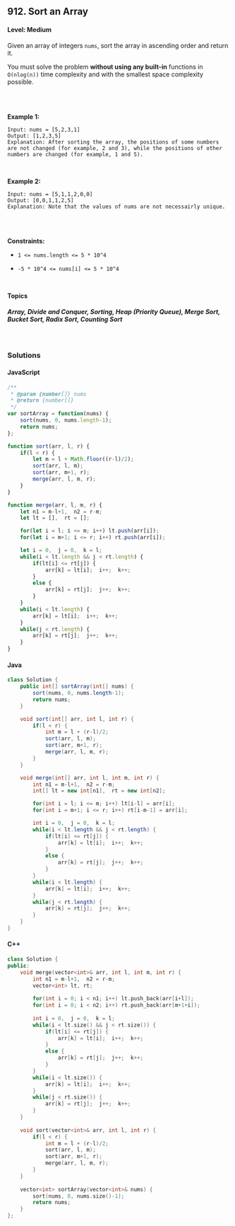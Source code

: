 ## 912. Sort an Array
#### Level: Medium


Given an array of integers `nums`, sort the array in ascending order and return it.

You must solve the problem **without using any built-in** functions in `O(nlog(n))` time complexity and with the smallest space complexity possible.

<br><br>


**Example 1:** 

<!-- <img src="https://assets.leetcode.com/uploads/2020/01/09/sample_1_1684.png" width="560px"/>  <br>   -->

```
Input: nums = [5,2,3,1]
Output: [1,2,3,5]
Explanation: After sorting the array, the positions of some numbers are not changed (for example, 2 and 3), while the positions of other numbers are changed (for example, 1 and 5).
```

<br> 


**Example 2:**

<!-- <img src="https://assets.leetcode.com/uploads/2020/01/09/sample_2_1684.png" width="420px"/>  <br>   -->

```
Input: nums = [5,1,1,2,0,0]
Output: [0,0,1,1,2,5]
Explanation: Note that the values of nums are not necessairly unique.
```

<br>


<!-- **Example 3:** 

<!-- <img src="https://assets.leetcode.com/uploads/2020/01/15/sample_3_1684.png" width="540px"/>  <br>   

```
Input, Output, Explanation
```

<br> -->


<br>

**Constraints:**

- `1 <= nums.length <= 5 * 10^4`

- `-5 * 10^4 <= nums[i] <= 5 * 10^4`  


<br>

**Topics** 

##### Array, Divide and Conquer, Sorting, Heap (Priority Queue), Merge Sort, Bucket Sort, Radix Sort, Counting Sort


<br>

### Solutions

#### JavaScript
```javascript
/**
 * @param {number[]} nums
 * @return {number[]}
 */
var sortArray = function(nums) {
    sort(nums, 0, nums.length-1);
    return nums;
};

function sort(arr, l, r) {
    if(l < r) {
        let m = l + Math.floor((r-l)/2);
        sort(arr, l, m);
        sort(arr, m+1, r);
        merge(arr, l, m, r);
    }
}

function merge(arr, l, m, r) {
    let n1 = m-l+1,  n2 = r-m;
    let lt = [],  rt = [];

    for(let i = l; i <= m; i++) lt.push(arr[i]);
    for(let i = m+1; i <= r; i++) rt.push(arr[i]);

    let i = 0,  j = 0,  k = l;
    while(i < lt.length && j < rt.length) {
        if(lt[i] <= rt[j]) {
            arr[k] = lt[i];  i++;  k++;
        }
        else {
            arr[k] = rt[j];  j++;  k++;
        }
    }
    while(i < lt.length) {
        arr[k] = lt[i];  i++;  k++;
    }
    while(j < rt.length) {
        arr[k] = rt[j];  j++;  k++;
    }
}
```

#### Java
```java
class Solution {
    public int[] sortArray(int[] nums) {
        sort(nums, 0, nums.length-1);
        return nums;
    }

    void sort(int[] arr, int l, int r) {
        if(l < r) {
            int m = l + (r-l)/2;
            sort(arr, l, m);
            sort(arr, m+1, r);
            merge(arr, l, m, r);
        }
    }

    void merge(int[] arr, int l, int m, int r) {
        int n1 = m-l+1,  n2 = r-m;
        int[] lt = new int[n1],  rt = new int[n2];

        for(int i = l; i <= m; i++) lt[i-l] = arr[i];
        for(int i = m+1; i <= r; i++) rt[i-m-1] = arr[i];

        int i = 0,  j = 0,  k = l;
        while(i < lt.length && j < rt.length) {
            if(lt[i] <= rt[j]) {
                arr[k] = lt[i];  i++;  k++;
            }
            else {
                arr[k] = rt[j];  j++;  k++;
            }
        }
        while(i < lt.length) {
            arr[k] = lt[i];  i++;  k++;
        }
        while(j < rt.length) {
            arr[k] = rt[j];  j++;  k++;
        }
    }
}
```

#### C++
```c++
class Solution {
public:
    void merge(vector<int>& arr, int l, int m, int r) {
        int n1 = m-l+1,  n2 = r-m;
        vector<int> lt, rt;
        
        for(int i = 0; i < n1; i++) lt.push_back(arr[i+l]);
        for(int i = 0; i < n2; i++) rt.push_back(arr[m+1+i]);
        
        int i = 0,  j = 0,  k = l;
        while(i < lt.size() && j < rt.size()) {
            if(lt[i] <= rt[j]) {
                arr[k] = lt[i];  i++;  k++;
            }
            else {
                arr[k] = rt[j];  j++;  k++;
            }
        }
        while(i < lt.size()) {
            arr[k] = lt[i];  i++;  k++;
        }
        while(j < rt.size()) {
            arr[k] = rt[j];  j++;  k++;
        } 
    }
    
    void sort(vector<int>& arr, int l, int r) {
        if(l < r) {
            int m = l + (r-l)/2;
            sort(arr, l, m);
            sort(arr, m+1, r);
            merge(arr, l, m, r);
        }
    }
    
    vector<int> sortArray(vector<int>& nums) {
        sort(nums, 0, nums.size()-1);
        return nums;
    }
};
```